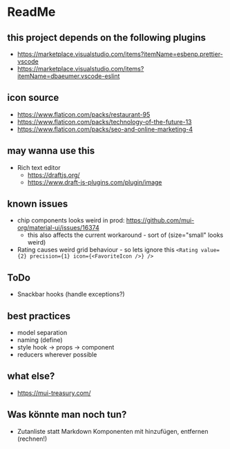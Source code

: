 # ReadMe

## this project depends on the following plugins

-   https://marketplace.visualstudio.com/items?itemName=esbenp.prettier-vscode
-   https://marketplace.visualstudio.com/items?itemName=dbaeumer.vscode-eslint

## icon source

-   https://www.flaticon.com/packs/restaurant-95
-   https://www.flaticon.com/packs/technology-of-the-future-13
-   https://www.flaticon.com/packs/seo-and-online-marketing-4

## may wanna use this

-   Rich text editor
    -   https://draftjs.org/
    -   https://www.draft-js-plugins.com/plugin/image

## known issues

-   chip components looks weird in prod: https://github.com/mui-org/material-ui/issues/16374
    -   this also affects the current workaround - sort of (size="small" looks weird)
-   Rating causes weird grid behaviour - so lets ignore this `<Rating value={2} precision={1} icon={<FavoriteIcon />} />`

## ToDo

-   Snackbar hooks (handle exceptions?)

## best practices

-   model separation
-   naming (define)
-   style hook -> props -> component
-   reducers wherever possible

## what else?

-   https://mui-treasury.com/

## Was könnte man noch tun?

-   Zutanliste statt Markdown Komponenten mit hinzufügen, entfernen (rechnen!)
